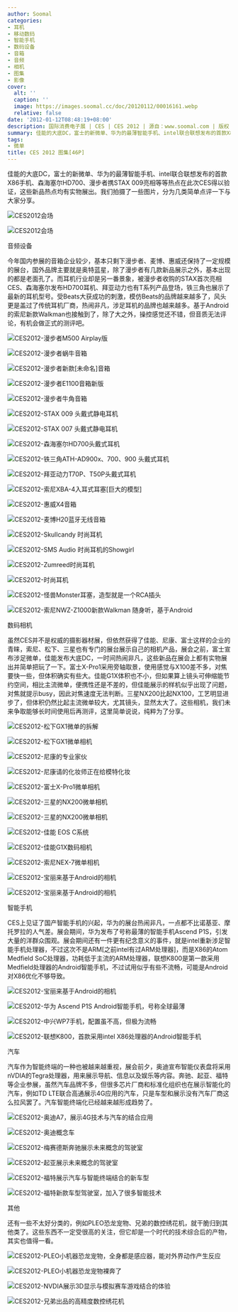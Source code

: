 ```yaml
---
author: Soomal
categories:
- 耳机
- 移动数码
- 智能手机
- 数码设备
- 音箱
- 音频
- 相机
- 图集
- 影像
cover:
  alt: ''
  caption: ''
  image: https://images.soomal.cc/doc/20120112/00016161.webp
  relative: false
date: '2012-01-12T08:48:19+08:00'
description: 国际消费电子展 | CES | CES 2012 | 源自：www.soomal.com | 版权：原创 |  平均/总评分：08.90/178
summary: 佳能的大底DC，富士的新微单、华为的最薄智能手机、intel联合联想发布的首款X86手机、森海塞尔HD700、漫步者携STAX 009亮相等等热点在此次CES得以验证，这些新品热点均有实物展出并可以亲自体验。我们拍摄了一些图片，分为音频设备、数码相机、智能手机、汽车及其他等五大类，同时进行简单点评与大家分享，让我们一起来观察行业动态。
tags:
- 微单
title: CES 2012 图集[46P]
---
```


佳能的大底DC，富士的新微单、华为的最薄智能手机、intel联合联想发布的首款X86手机、森海塞尔HD700、漫步者携STAX 009亮相等等热点在此次CES得以验证，这些新品热点均有实物展出。我们拍摄了一些图片，分为几类简单点评一下与大家分享。



![CES2012会场](https://images.soomal.cc/doc/20120112/00016114.webp)



![CES2012会场](https://images.soomal.cc/doc/20120112/00016115.webp)



音频设备



今年国内参展的音箱企业较少，基本只剩下漫步者、麦博、惠威还保持了一定规模的展台，国外品牌主要就是奥特蓝星，除了漫步者有几款新品展示之外，基本出现的都是老面孔了。而耳机行业却是另一番景象，被漫步者收购的STAX首次亮相CES、森海塞尔发布HD700耳机、拜亚动力也有T系列产品登场，铁三角也展示了最新的耳机型号。受Beats大获成功的刺激，模仿Beats的品牌越来越多了，风头更是盖过了传统耳机厂商，热闹非凡，涉足耳机的品牌也越来越多。基于Android的索尼新款Walkman也接触到了，除了大之外，操控感觉还不错，但音质无法评论，有机会做正式的测评吧。



![CES2012-漫步者M500 Airplay版](https://images.soomal.cc/doc/20120112/00016116.webp)



![CES2012-漫步者蜗牛音箱](https://images.soomal.cc/doc/20120112/00016117.webp)



![CES2012-漫步者新款[未命名]音箱](https://images.soomal.cc/doc/20120112/00016118.webp)



![CES2012-漫步者E1100音箱新版](https://images.soomal.cc/doc/20120112/00016119.webp)



![CES2012-漫步者牛角音箱](https://images.soomal.cc/doc/20120112/00016120.webp)



![CES2012-STAX 009 头戴式静电耳机](https://images.soomal.cc/doc/20120112/00016121.webp)



![CES2012-STAX 007 头戴式静电耳机](https://images.soomal.cc/doc/20120112/00016122.webp)



![CES2012-森海塞尔HD700头戴式耳机](https://images.soomal.cc/doc/20120112/00016123.webp)



![CES2012-铁三角ATH-AD900x、700、900 头戴式耳机](https://images.soomal.cc/doc/20120112/00016124.webp)



![CES2012-拜亚动力T70P、T50P头戴式耳机](https://images.soomal.cc/doc/20120112/00016125.webp)



![CES2012-索尼XBA-4入耳式耳塞[巨大的模型]](https://images.soomal.cc/doc/20120112/00016126.webp)



![CES2012-惠威X4音箱](https://images.soomal.cc/doc/20120112/00016127.webp)



![CES2012-麦博H20蓝牙无线音箱](https://images.soomal.cc/doc/20120112/00016128.webp)



![CES2012-Skullcandy 时尚耳机](https://images.soomal.cc/doc/20120112/00016129.webp)



![CES2012-SMS Audio 时尚耳机的Showgirl](https://images.soomal.cc/doc/20120112/00016130.webp)



![CES2012-Zumreed时尚耳机](https://images.soomal.cc/doc/20120112/00016131.webp)



![CES2012-时尚耳机](https://images.soomal.cc/doc/20120112/00016132.webp)



![CES2012-怪兽Monster耳塞，造型就是一个RCA插头](https://images.soomal.cc/doc/20120112/00016133.webp)



![CES2012-索尼NWZ-Z1000新款Walkman 随身听，基于Android](https://images.soomal.cc/doc/20120112/00016134.webp)



数码相机



虽然CES并不是权威的摄影器材展，但依然获得了佳能、尼康、富士这样的企业的青睐，索尼、松下、三星也有专门的展台展示自己的相机产品，展会之前，富士宣布涉足微单，佳能发布大底DC，一时间热闹非凡，这些新品在展会上都有实物展出并简单把玩了一下。富士X-Pro1采用旁轴取景，使用感觉与X100差不多，对焦要快一些，但体积确实有些大。佳能G1X体积也不小，但如果算上镜头可伸缩能节约空间，相比主流微单，便携性还是不差的，但佳能展示的样机似乎出现了问题，对焦就提示busy，因此对焦速度无法判断。三星NX200比起NX100，工艺明显进步了，但体积仍然比起主流微单较大，尤其镜头，显然太大了。这些相机，我们未来争取能够长时间使用后再测评，这里简单说说，纯粹为了分享。



![CES2012-松下GX1微单的拆解](https://images.soomal.cc/doc/20120112/00016135.webp)



![CES2012-松下GX1微单相机](https://images.soomal.cc/doc/20120112/00016136.webp)



![CES2012-尼康的专业家伙](https://images.soomal.cc/doc/20120112/00016137.webp)



![CES2012-尼康请的化妆师正在给模特化妆](https://images.soomal.cc/doc/20120112/00016138.webp)



![CES2012-富士X-Pro1微单相机](https://images.soomal.cc/doc/20120112/00016139.webp)



![CES2012-三星的NX200微单相机](https://images.soomal.cc/doc/20120112/00016140.webp)



![CES2012-三星的NX200微单相机](https://images.soomal.cc/doc/20120112/00016141.webp)



![CES2012-佳能 EOS C系统](https://images.soomal.cc/doc/20120112/00016142.webp)



![CES2012-佳能G1X数码相机](https://images.soomal.cc/doc/20120112/00016143.webp)



![CES2012-索尼NEX-7微单相机](https://images.soomal.cc/doc/20120112/00016144.webp)



![CES2012-宝丽来基于Android的相机](https://images.soomal.cc/doc/20120112/00016145.webp)



![CES2012-宝丽来基于Android的相机](https://images.soomal.cc/doc/20120112/00016146.webp)



智能手机



CES上见证了国产智能手机的兴起，华为的展台热闹非凡，一点都不比诺基亚、摩托罗拉的人气差。展会期间，华为发布了号称最薄的智能手机Ascend P1S，引发大量的洋群众围观。展会期间还有一件更有纪念意义的事件，就是intel重新涉足智能手机处理器，不过这次不是ARM[之前intel有过ARM处理器]，而是X86的Atom Medfield SoC处理器，功耗低于主流的ARM处理器，联想K800是第一款采用Medfield处理器的Android智能手机，不过试用似乎有些不流畅，可能是Android对X86优化不够导致。



![CES2012-宝丽来基于Android的相机](https://images.soomal.cc/doc/20120112/00016147.webp)



![CES2012-华为 Ascend P1S Android智能手机，号称全球最薄](https://images.soomal.cc/doc/20120112/00016148.webp)



![CES2012-中兴WP7手机，配置虽不高，但极为流畅](https://images.soomal.cc/doc/20120112/00016149.webp)



![CES2012-联想K800，首款采用intel X86处理器的Android智能手机](https://images.soomal.cc/doc/20120112/00016150.webp)



汽车



汽车作为智能终端的一种也被越来越重视，展会前夕，奥迪宣布智能仪表盘将采用nVDIA的Tegra处理器，用来展示导航、信息以及娱乐等内容。奔驰、起亚、福特等企业参展，虽然汽车品牌不多，但很多芯片厂商和标准化组织也在展示智能化的汽车，例如TD LTE联合高通展示4G应用的汽车，只是车型和展示没有汽车厂商这么拉风罢了。汽车智能终端化已经越来越形成趋势了。



![CES2012-奥迪A7，展示4G技术与汽车的结合应用](https://images.soomal.cc/doc/20120112/00016151.webp)



![CES2012-奥迪概念车](https://images.soomal.cc/doc/20120112/00016152.webp)



![CES2012-梅赛德斯奔驰展示未来概念的驾驶室](https://images.soomal.cc/doc/20120112/00016153.webp)



![CES2012-起亚展示未来概念的驾驶室](https://images.soomal.cc/doc/20120112/00016154.webp)



![CES2012-福特展示汽车与智能终端结合的新车型](https://images.soomal.cc/doc/20120112/00016155.webp)



![CES2012-福特新款车型驾驶室，加入了很多智能技术](https://images.soomal.cc/doc/20120112/00016156.webp)



其他



还有一些不太好分类的，例如PLEO恐龙宠物、兄弟的数控绣花机，就干脆归到其他类了。这些东西不一定受很高的关注，但它却是一个时代的技术综合后的产物，其实也值得一看。



![CES2012-PLEO小机器恐龙宠物，全身都是感应器，能对外界动作产生反应](https://images.soomal.cc/doc/20120112/00016157.webp)



![CES2012-PLEO小机器恐龙宠物裸奔了](https://images.soomal.cc/doc/20120112/00016158.webp)



![CES2012-NVDIA展示3D显示与模拟赛车游戏结合的体验](https://images.soomal.cc/doc/20120112/00016159.webp)



![CES2012-兄弟出品的高精度数控绣花机](https://images.soomal.cc/doc/20120112/00016160.webp)